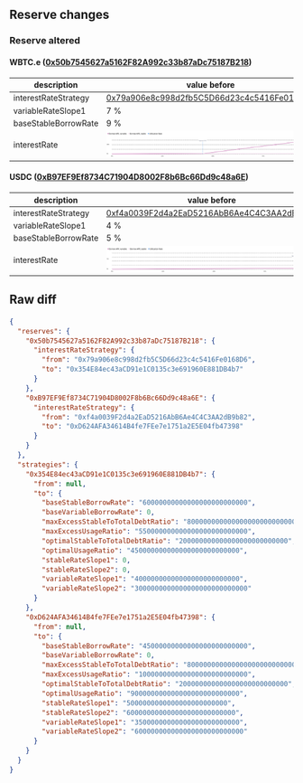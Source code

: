 ## Reserve changes

### Reserve altered

#### WBTC.e ([0x50b7545627a5162F82A992c33b87aDc75187B218](https://snowtrace.io/address/0x50b7545627a5162F82A992c33b87aDc75187B218))

| description | value before | value after |
| --- | --- | --- |
| interestRateStrategy | [0x79a906e8c998d2fb5C5D66d23c4c5416Fe0168D6](https://snowtrace.io/address/0x79a906e8c998d2fb5C5D66d23c4c5416Fe0168D6) | [0x354E84ec43aCD91e1C0135c3e691960E881DB4b7](https://snowtrace.io/address/0x354E84ec43aCD91e1C0135c3e691960E881DB4b7) |
| variableRateSlope1 | 7 % | 4 % |
| baseStableBorrowRate | 9 % | 6 % |
| interestRate | ![before](/.assets/19b2f23d55d76d891e7d30c29aa97741efed9d17.svg) | ![after](/.assets/2c7dedb9c0cda4f69d46743b5137df8d3fa9ce57.svg) |

#### USDC ([0xB97EF9Ef8734C71904D8002F8b6Bc66Dd9c48a6E](https://snowtrace.io/address/0xB97EF9Ef8734C71904D8002F8b6Bc66Dd9c48a6E))

| description | value before | value after |
| --- | --- | --- |
| interestRateStrategy | [0xf4a0039F2d4a2EaD5216AbB6Ae4C4C3AA2dB9b82](https://snowtrace.io/address/0xf4a0039F2d4a2EaD5216AbB6Ae4C4C3AA2dB9b82) | [0xD624AFA34614B4fe7FEe7e1751a2E5E04fb47398](https://snowtrace.io/address/0xD624AFA34614B4fe7FEe7e1751a2E5E04fb47398) |
| variableRateSlope1 | 4 % | 3.5 % |
| baseStableBorrowRate | 5 % | 4.5 % |
| interestRate | ![before](/.assets/ea60696e57315a00b0941d7fe1bd186df779165e.svg) | ![after](/.assets/0372907d0b2f3da48f7adcaed3b1452230cd5c2b.svg) |

## Raw diff

```json
{
  "reserves": {
    "0x50b7545627a5162F82A992c33b87aDc75187B218": {
      "interestRateStrategy": {
        "from": "0x79a906e8c998d2fb5C5D66d23c4c5416Fe0168D6",
        "to": "0x354E84ec43aCD91e1C0135c3e691960E881DB4b7"
      }
    },
    "0xB97EF9Ef8734C71904D8002F8b6Bc66Dd9c48a6E": {
      "interestRateStrategy": {
        "from": "0xf4a0039F2d4a2EaD5216AbB6Ae4C4C3AA2dB9b82",
        "to": "0xD624AFA34614B4fe7FEe7e1751a2E5E04fb47398"
      }
    }
  },
  "strategies": {
    "0x354E84ec43aCD91e1C0135c3e691960E881DB4b7": {
      "from": null,
      "to": {
        "baseStableBorrowRate": "60000000000000000000000000",
        "baseVariableBorrowRate": 0,
        "maxExcessStableToTotalDebtRatio": "800000000000000000000000000",
        "maxExcessUsageRatio": "550000000000000000000000000",
        "optimalStableToTotalDebtRatio": "200000000000000000000000000",
        "optimalUsageRatio": "450000000000000000000000000",
        "stableRateSlope1": 0,
        "stableRateSlope2": 0,
        "variableRateSlope1": "40000000000000000000000000",
        "variableRateSlope2": "3000000000000000000000000000"
      }
    },
    "0xD624AFA34614B4fe7FEe7e1751a2E5E04fb47398": {
      "from": null,
      "to": {
        "baseStableBorrowRate": "45000000000000000000000000",
        "baseVariableBorrowRate": 0,
        "maxExcessStableToTotalDebtRatio": "800000000000000000000000000",
        "maxExcessUsageRatio": "100000000000000000000000000",
        "optimalStableToTotalDebtRatio": "200000000000000000000000000",
        "optimalUsageRatio": "900000000000000000000000000",
        "stableRateSlope1": "5000000000000000000000000",
        "stableRateSlope2": "600000000000000000000000000",
        "variableRateSlope1": "35000000000000000000000000",
        "variableRateSlope2": "600000000000000000000000000"
      }
    }
  }
}
```